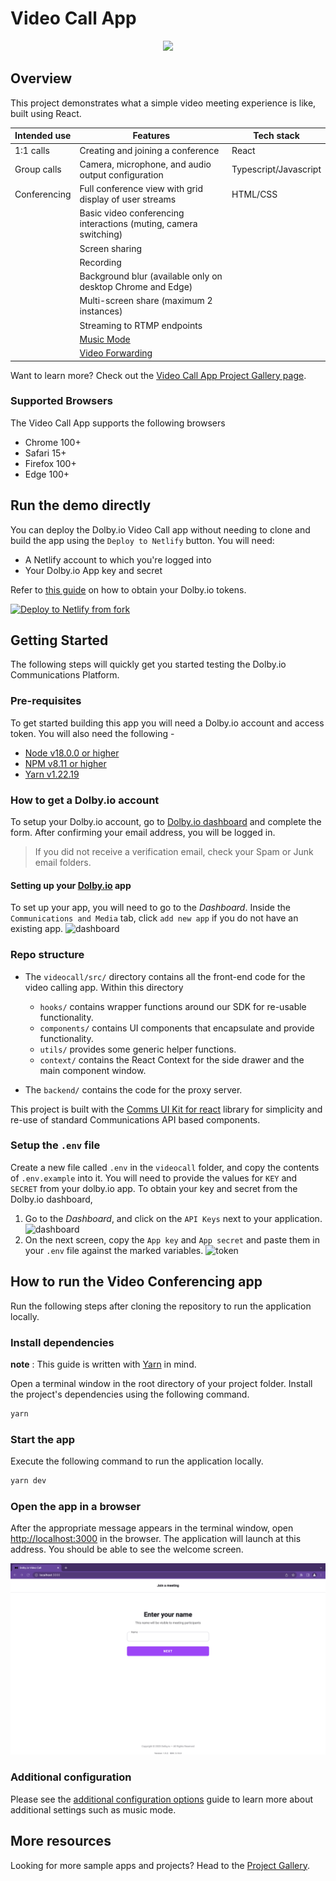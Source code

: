 # Video Call App

<p align="center">
  <img src="./documentation/banner.jpg" width="375px" />
</p>

## Overview

This project demonstrates what a simple video meeting experience is like, built using React.

| Intended use | Features                                                                                   | Tech stack            |
| ------------ | ------------------------------------------------------------------------------------------ | --------------------- |
| 1:1 calls    | Creating and joining a conference                                                          | React                 |
| Group calls  | Camera, microphone, and audio output configuration                                         | Typescript/Javascript |
| Conferencing | Full conference view with grid display of user streams                                     | HTML/CSS              |
|              | Basic video conferencing interactions (muting, camera switching)                           |                       |
|              | Screen sharing                                                                             |                       |
|              | Recording                                                                                  |                       |
|              | Background blur (available only on desktop Chrome and Edge)                                |                       |
|              | Multi-screen share (maximum 2 instances)                                                   |                       |
|              | Streaming to RTMP endpoints                                                                |                       |
|              | [Music Mode](https://docs.dolby.io/communications-apis/docs/guides-music-mode)             |                       |
|              | [Video Forwarding](https://docs.dolby.io/communications-apis/docs/guides-video-forwarding) |                       |

Want to learn more? Check out the [Video Call App Project Gallery page](https://dolby.io/project-gallery/video-call-sample-apps/).

### Supported Browsers

The Video Call App supports the following browsers

- Chrome 100+
- Safari 15+
- Firefox 100+
- Edge 100+

## Run the demo directly

You can deploy the Dolby.io Video Call app without needing to clone and build the app using the `Deploy to Netlify` button. You will need:

- A Netlify account to which you're logged into
- Your Dolby.io App key and secret

Refer to [this guide](#how-to-get-a-dolbyio-account) on how to obtain your Dolby.io tokens.

[![Deploy to Netlify from fork](https://www.netlify.com/img/deploy/button.svg)](https://app.netlify.com/start/deploy?repository=https://github.com/dolbyio-samples/comms-app-react-videocall)

## Getting Started

The following steps will quickly get you started testing the Dolby.io Communications Platform.

### Pre-requisites

To get started building this app you will need a Dolby.io account and access token. You will also need the following -

- [Node v18.0.0 or higher](https://nodejs.org/en/download)
- [NPM v8.11 or higher](https://docs.npmjs.com/downloading-and-installing-node-js-and-npm)
- [Yarn v1.22.19](https://classic.yarnpkg.com/lang/en/docs/install/#mac-stable)

### How to get a Dolby.io account

To setup your Dolby.io account, go to [Dolby.io dashboard](https://dashboard.dolby.io) and complete the form. After confirming your email address, you will be logged in.

> If you did not receive a verification email, check your Spam or Junk email folders.

#### Setting up your [Dolby.io](https://dashboard.dolby.io) app

To set up your app, you will need to go to the _Dashboard_. Inside the `Communications and Media` tab, click `add new app` if you do not have an existing app. ![dashboard](documentation/dashboard.png)

### Repo structure

- The `videocall/src/` directory contains all the front-end code for the video calling app. Within this directory

  - `hooks/` contains wrapper functions around our SDK for re-usable functionality.
  - `components/` contains UI components that encapsulate and provide functionality.
  - `utils/` provides some generic helper functions.
  - `context/` contains the React Context for the side drawer and the main component window.

- The `backend/` contains the code for the proxy server.

This project is built with the [Comms UI Kit for react](https://github.com/dolbyio/comms-uikit-react) library for simplicity and re-use of standard Communications API based components.

### Setup the `.env` file

Create a new file called `.env` in the `videocall` folder, and copy the contents of `.env.example` into it.
You will need to provide the values for `KEY` and `SECRET` from your dolby.io app. To obtain your key and secret from the Dolby.io dashboard,

1. Go to the _Dashboard_, and click on the `API Keys` next to your application.
   ![dashboard](documentation/dashboard.png)
2. On the next screen, copy the `App key` and `App secret` and paste them in your `.env` file against the marked variables.
   ![token](documentation/app_keys.png)

## How to run the Video Conferencing app

Run the following steps after cloning the repository to run the application locally.

### Install dependencies

**note** : This guide is written with [Yarn](https://yarnpkg.com/) in mind.

Open a terminal window in the root directory of your project folder. Install the project's dependencies using the following command.

```bash
yarn
```

### Start the app

Execute the following command to run the application locally.

```bash
yarn dev
```

### Open the app in a browser

After the appropriate message appears in the terminal window, open <http://localhost:3000> in the browser. The application will launch at this address. You should be able to see the welcome screen.

![home](documentation/home.png)

### Additional configuration

Please see the [additional configuration options](additional-configurations.md) guide to learn more about additional settings such as music mode.

## More resources

Looking for more sample apps and projects? Head to the [Project Gallery](https://dolby.io/project-gallery).
